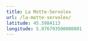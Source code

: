 ```yaml
---
title: La Motte-Servolex
url: /la-motte-servolex/
latitude: 45.5984113
longitude: 5.876793500000001
---
```

